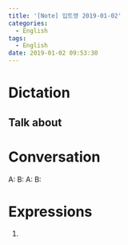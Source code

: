 ```yaml
---
title: '[Note] 입트영 2019-01-02'
categories:
  - English
tags:
  - English
date: 2019-01-02 09:53:30
---
```


# Dictation

## Talk about

# Conversation

A:
B:
A:
B:


# Expressions

1.